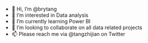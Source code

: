 - 👋 Hi, I’m @brytang
- 👀 I’m interested in Data analysis
- 🌱 I’m currently learning Power BI
- 💞️ I’m looking to collaborate on all data related projects
- 📫 Please reach me via @tangzhijian on Twitter

<!---
brytang/brytang is a ✨ special ✨ repository because its `README.md` (this file) appears on your GitHub profile.
You can click the Preview link to take a look at your changes.
--->

